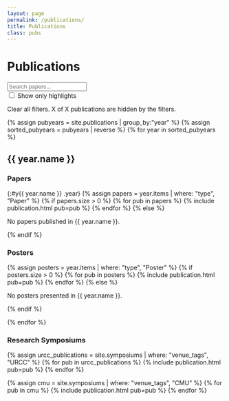 ```yaml
---
layout: page
permalink: /publications/
title: Publications
class: pubs
---
```


# Publications
<!-- <div id="facets" class="hidden">
  <div class="facet" id="venue_tags">
    <strong>Venue</strong>
    <ul></ul>
  </div>
  <div class="facet" id="authors">
    <strong>Author</strong>
    <ul></ul>
  </div>
  <div class="facet" id="tags">
    <strong>Tag</strong>
    <ul></ul>
  </div>
  <div class="facet" id="type">
    <strong>Type</strong>
    <ul></ul>
  </div>
  <div class="facet" id="awards">
    <strong>Award</strong>
    <ul></ul>
  </div>

</div> -->

<div class="p1 db">
  <input id="ft-search" type="search" placeholder="Search papers..." />
</div>

<label id="only-highlight" class="hidden">
  <input type="checkbox" id="highlight">
  Show only highlights
</label>

<p id="clear-filters" class="hidden">
  <i class="fas fa-times-circle" aria-hidden="true"></i> Clear all filters. <span id="count_hidden">X</span> of <span id="count_total">X</span> publications are hidden by the filters.
</p>



{% assign pubyears = site.publications | group_by:"year" %}
{% assign sorted_pubyears = pubyears | reverse %}
{% for year in sorted_pubyears %}
## {{ year.name }}
  
  <!-- Papers Section -->
### Papers
  {:#y{{ year.name }} .year}
  {% assign papers = year.items | where: "type", "Paper" %}
  {% if papers.size > 0 %}
    {% for pub in papers %}
      {% include publication.html pub=pub %}
    {% endfor %}
  {% else %}
    <p>No papers published in {{ year.name }}.</p>
  {% endif %}
  
  <!-- Posters Section -->
### Posters
  {% assign posters = year.items | where: "type", "Poster" %}
  {% if posters.size > 0 %}
    {% for pub in posters %}
      {% include publication.html pub=pub %}
    {% endfor %}
  {% else %}
    <p>No posters presented in {{ year.name }}.</p>
  {% endif %}
  
{% endfor %}

### Research Symposiums 

{% assign urcc_publications = site.symposiums | where: "venue_tags", "URCC" %}
{% for pub in urcc_publications %}
  {% include publication.html pub=pub %}
{% endfor %}

{% assign cmu = site.symposiums | where: "venue_tags", "CMU" %}
{% for pub in cmu %}
  {% include publication.html pub=pub %}
{% endfor %}

<!-- <script src="https://cdn.jsdelivr.net/npm/itemsjs@1.0.40/dist/itemsjs.min.js"></script> -->
<script>
  {% include itemsjs.min.js %}
  {% include pubfilter.js %}
</script>

